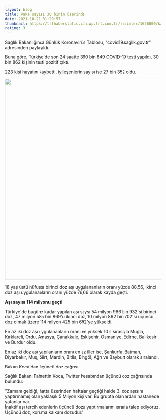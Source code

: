 ```yaml
--- 
layout: blog
title: Vaka sayısı 30 binin üzerinde
date: 2021-10-21 01:29:57
thumbnail: https://trthaberstatic.cdn.wp.trt.com.tr/resimler/1656000/kalabalik-asi-koronavirus-trt-haber-1657528.jpg
rating: 3
---
```

<p>
	Sağlık Bakanlığınca Günlük Koronavirüs Tablosu, "covid19.saglik.gov.tr" adresinden paylaşıldı.</p>
<p>
	Buna göre, Türkiye'de son 24 saatte 360 bin 849 COVID-19 testi yapıldı, 30 bin 862 kişinin testi pozitif çıktı.</p>
<p>
	223 kişi hayatını kaybetti, iyileşenlerin sayısı ise 27 bin 352 oldu.</p>
<p>
	<img alt="" src="dosyalar/images/19 ekim(1).jpg" style="width: 650px; height: 650px;" /></p>
<p>
	18 yaş üstü nüfusta birinci doz aşı uygulananların oranı yüzde 88,56, ikinci doz aşı uygulananların oranı yüzde 76,66 olarak kayda geçti.</p>
<p>
	<strong>Aşı sayısı 114 milyonu geçti</strong></p>
<p>
	Türkiye'de bugüne kadar yapılan aşı saysı 54 milyon 966 bin 932'si birinci doz, 47 milyon 585 bin 869'u ikinci doz, 10 milyon 892 bin 702'si üçüncü doz olmak üzere 114 milyon 425 bin 692'ye yükseldi.</p>
<p>
	En az iki doz aşı uygulananların oranı en yüksek 10 il sırasıyla Muğla, Kırklareli, Ordu, Amasya, Çanakkale, Eskişehir, Osmaniye, Edirne, Balıkesir ve Burdur oldu.</p>
<p>
	En az iki doz aşı yapılanların oranı en az iller ise, Şanlıurfa, Batman, Diyarbakır, Muş, Siirt, Mardin, Bitlis, Bingöl, Ağrı ve Bayburt olarak sıralandı.</p>
<p>
	Bakan Koca'dan üçüncü doz çağrısı</p>
<p>
	Sağlık Bakanı Fahrettin Koca, Twitter hesabından üçüncü doz çağrısında bulundu:</p>
<p>
	"Zamanı geldiği, hatta üzerinden haftalar geçtiği halde 3. doz aşısını yaptırmamış olan yaklaşık 5 Milyon kişi var. Bu grupta olanlardan hastanede yatanlar var.<br />
	İnaktif aşı tercih edenlerin üçüncü dozu yaptırmalarını ısrarla talep ediyoruz. Üçüncü doz, koruma kalkanı dozudur."</p>
